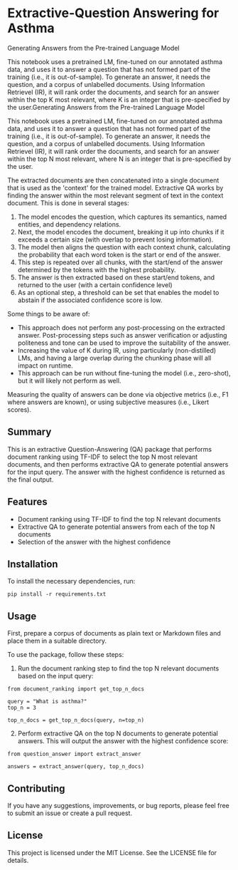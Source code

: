 # Extractive-Question Answering for Asthma
Generating Answers from the Pre-trained Language Model

This notebook uses a pretrained LM, fine-tuned on our annotated asthma data, and uses it to answer a question that has not formed part of the training (i.e., it is out-of-sample).
To generate an answer, it needs the question, and a corpus of unlabelled documents. Using Information Retrievel (IR), it will rank order the documents, and search for an answer within the top K most relevant, where K is an integer that is pre-specified by the user.Generating Answers from the Pre-trained Language Model

This notebook uses a pretrained LM, fine-tuned on our annotated asthma data, and uses it to answer a question that has not formed part of the training (i.e., it is out-of-sample).
To generate an answer, it needs the question, and a corpus of unlabelled documents. Using Information Retrievel (IR), it will rank order the documents, and search for an answer within the top N most relevant, where N is an integer that is pre-specified by the user.

The extracted documents are then concatenated into a single document that is used as the 'context' for the trained model. Extractive QA works by finding the answer within the most relevant segment of text in the context document. This is done in several stages:

1. The model encodes the question, which captures its semantics, named entities, and dependency relations.
2. Next, the model encodes the document, breaking it up into chunks if it exceeds a certain size (with overlap to prevent losing information).
3. The model then aligns the question with each context chunk, calculating the probability that each word token is the start or end of the answer.
4. This step is repeated over all chunks, with the start/end of the answer determined by the tokens with the highest probability.
5. The answer is then extracted based on these start/end tokens, and returned to the user (with a certain confidence level)
6. As an optional step, a threshold can be set that enables the model to abstain if the associated confidence score is low.

Some things to be aware of:
* This approach does not perform any post-processing on the extracted answer. Post-processing steps such as answer verification or adjusting politeness and tone can be used to improve the suitability of the answer.
* Increasing the value of K during IR, using particularly (non-distilled) LMs, and having a large overlap during the chunking phase will all impact on runtime.
* This approach can be run without fine-tuning the model (i.e., zero-shot), but it will likely not perform as well.

Measuring the quality of answers can be done via objective metrics (i.e., F1 where answers are known), or using subjective measures (i.e., Likert scores).

## Summary
This is an extractive Question-Answering (QA) package that performs document ranking using TF-IDF to select the top N most relevant documents, and then performs extractive QA to generate potential answers for the input query. The answer with the highest confidence is returned as the final output.

## Features

* Document ranking using TF-IDF to find the top N relevant documents
* Extractive QA to generate potential answers from each of the top N documents
* Selection of the answer with the highest confidence

## Installation

To install the necessary dependencies, run:

```
pip install -r requirements.txt
```

## Usage

First, prepare a corpus of documents as plain text or Markdown files and place them in a suitable directory.

To use the package, follow these steps:

1. Run the document ranking step to find the top N relevant documents based on the input query:

```
from document_ranking import get_top_n_docs

query = "What is asthma?"
top_n = 3

top_n_docs = get_top_n_docs(query, n=top_n)

```

2. Perform extractive QA on the top N documents to generate potential answers. This will output the answer with the highest confidence score:

```
from question_answer import extract_answer

answers = extract_answer(query, top_n_docs)
```

## Contributing

If you have any suggestions, improvements, or bug reports, please feel free to submit an issue or create a pull request.

## License

This project is licensed under the MIT License. See the LICENSE file for details.